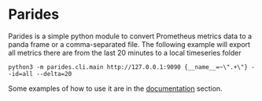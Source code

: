 # Parides

Parides is a simple python module to convert Prometheus metrics data to a panda frame or a comma-separated file.
The following example will export all metrics there are from the last 20 minutes to a local timeseries folder


    python3 -m parides.cli.main http://127.0.0.1:9090 {__name__=~\".+\"} --id=all --delta=20

Some examples of how to use it are in the [documentation](docs/index.md) section.